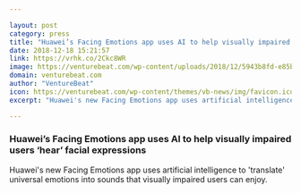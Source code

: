 ```yaml
---

layout: post
category: press
title: "Huawei’s Facing Emotions app uses AI to help visually impaired users ‘hear’ facial expressions"
date: 2018-12-18 15:21:57
link: https://vrhk.co/2Ckc8WR
image: https://venturebeat.com/wp-content/uploads/2018/12/5943b8fd-e85b-44cd-8c84-7953ca9eeb26.png?fit=1288%2C724&strip=all
domain: venturebeat.com
author: "VentureBeat"
icon: https://venturebeat.com/wp-content/themes/vb-news/img/favicon.ico
excerpt: "Huawei's new Facing Emotions app uses artificial intelligence to 'translate' universal emotions into sounds that visually impaired users can enjoy."

---
```


### Huawei’s Facing Emotions app uses AI to help visually impaired users ‘hear’ facial expressions

Huawei's new Facing Emotions app uses artificial intelligence to 'translate' universal emotions into sounds that visually impaired users can enjoy.
